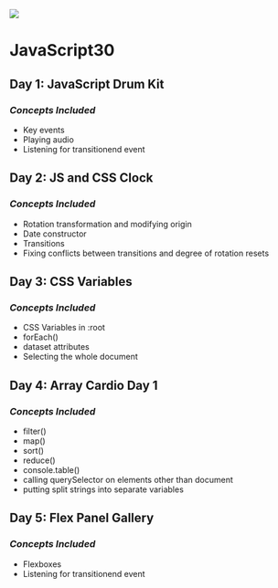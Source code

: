 ﻿![](https://javascript30.com/images/JS3-social-share.png)

# **JavaScript30**

## **Day 1: JavaScript Drum Kit**
### *Concepts Included*
- Key events
- Playing audio
- Listening for transitionend event

## **Day 2: JS and CSS Clock**
### *Concepts Included*
- Rotation transformation and modifying origin
- Date constructor
- Transitions
- Fixing conflicts between transitions and degree of rotation resets

## **Day 3: CSS Variables**
### *Concepts Included*
- CSS Variables in :root
- forEach()
- dataset attributes
- Selecting the whole document

## **Day 4: Array Cardio Day 1**
### *Concepts Included*
- filter()
- map()
- sort()
- reduce()
- console.table() 
- calling querySelector on elements other than document
- putting split strings into separate variables

## **Day 5: Flex Panel Gallery**
### *Concepts Included*
- Flexboxes
- Listening for transitionend event